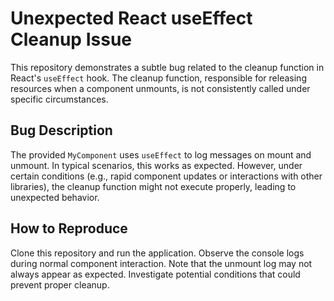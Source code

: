 # Unexpected React useEffect Cleanup Issue

This repository demonstrates a subtle bug related to the cleanup function in React's `useEffect` hook.  The cleanup function, responsible for releasing resources when a component unmounts, is not consistently called under specific circumstances.

## Bug Description
The provided `MyComponent` uses `useEffect` to log messages on mount and unmount. In typical scenarios, this works as expected. However, under certain conditions (e.g., rapid component updates or interactions with other libraries), the cleanup function might not execute properly, leading to unexpected behavior. 

## How to Reproduce
Clone this repository and run the application. Observe the console logs during normal component interaction.  Note that the unmount log may not always appear as expected.  Investigate potential conditions that could prevent proper cleanup.